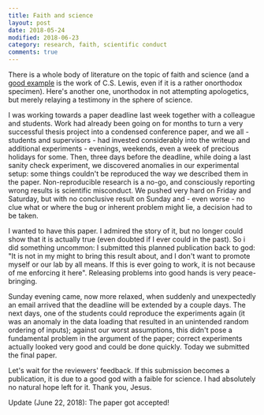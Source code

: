 ```yaml
---
title: Faith and science
layout: post
date: 2018-05-24
modified: 2018-06-23
category: research, faith, scientific conduct
comments: true
---
```


There is a whole body of literature on the topic of faith and science (and a [good example](https://en.wikipedia.org/wiki/Mere_Christianity) is the work of C.S. Lewis, even if it is a rather onorthodox specimen). Here's another one, unorthodox in not attempting apologetics, but merely relaying a testimony in the sphere of science.

I was working towards a paper deadline last week together with a colleague and students. Work had already been going on for months to turn a very successful thesis project into a condensed conference paper, and we all - students and supervisors - had invested considerably into the writeup and additional experiments - evenings, weekends, even a week of precious holidays for some. Then, three days before the deadline, while doing a last sanity check experiment, we discovered anomalies in our experimental setup: some things couldn't be reproduced the way we described them in the paper. Non-reproducible research is a no-go, and consciously reporting wrong results is scientific misconduct. We pushed very hard on Friday and  Saturday, but with no conclusive result on Sunday and - even worse - no clue what or where the bug or inherent problem might lie, a decision had to be taken. 

I wanted to have this paper. I admired the story of it, but no longer could show that it is actually true (even doubted if I ever could in the past). So i did something uncommon: I submitted this planned publication back to god: "It is not in my might to bring this result about, and I don't want to promote myself or our lab by all means. If this is ever going to work, it is not because of me enforcing it here". Releasing problems into good hands is very peace-bringing. 

Sunday evening came, now more relaxed, when suddenly and unexpectedly an email arrived that the deadline will be extended by a couple days. The next days, one of the students could reproduce the experiments again (it was an anomaly in the data loading that resulted in an unintended random ordering of inputs); against our worst assumptions, this didn't pose a fundamental problem in the argument of the paper; correct experiments actually looked very good and could be done quickly. Today we submitted the final paper.

Let's wait for the reviewers' feedback. If this submission becomes a publication, it is due to a good god with a faible for science. I had absolutely no natural hope left for it. Thank you, Jesus.

Update (June 22, 2018): The paper got accepted! 
